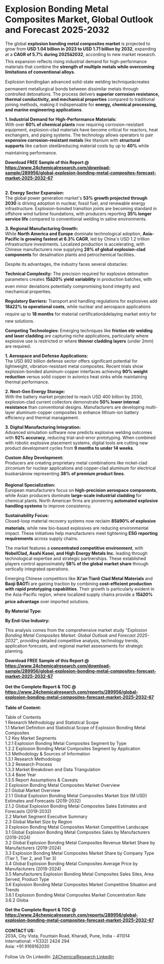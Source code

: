 <h1>Explosion Bonding Metal Composites Market, Global Outlook and Forecast 2025-2032</h1><p>The global <strong>explosion bonding metal composites market</strong> is projected to grow from <strong>USD 1.04 billion in 2023 to USD 1.71 billion by 2032</strong>, expanding at a <strong>CAGR of 5.7% during 2025â2032</strong>, according to new market research. This expansion reflects rising industrial demand for high-performance materials that combine the <strong>strength of multiple metals while overcoming limitations of conventional alloys</strong>.</p><p>Explosion bondingâan advanced solid-state welding techniqueâcreates permanent metallurgical bonds between dissimilar metals through controlled detonations. The process delivers <strong>superior corrosion resistance, thermal conductivity, and mechanical properties</strong> compared to traditional joining methods, making it indispensable for <strong>energy, chemical processing, and marine engineering applications</strong>.</p><p><strong>1. Industrial Demand for High-Performance Materials:</strong><br>
With over <strong>60% of chemical plants</strong> now requiring corrosion-resistant equipment, explosion-clad materials have become critical for reactors, heat exchangers, and piping systems. The technology allows operators to pair <strong>expensive corrosion-resistant metals</strong> like titanium with <strong>structural supports</strong> like carbon steelâreducing material costs by up to <strong>40%</strong> while maintaining performance.</p><div><b>Download FREE Sample of this Report @ 
            <a href="https://www.24chemicalresearch.com/download-sample/289956/global-explosion-bonding-metal-composites-forecast-market-2025-2032-67">
            https://www.24chemicalresearch.com/download-sample/289956/global-explosion-bonding-metal-composites-forecast-market-2025-2032-67</a></b></div><br><p><strong>2. Energy Sector Expansion:</strong><br>
The global power generation market's <strong>53% growth projected through 2030</strong> is driving adoption in nuclear, fossil fuel, and renewable energy infrastructure. Explosion-bonded transition joints are becoming standard in offshore wind turbine foundations, with producers reporting <strong>35% longer service life</strong> compared to conventional welding in saline environments.</p><p><strong>3. Regional Manufacturing Growth:</strong><br>
While <strong>North America and Europe</strong> dominate technological adoption, <strong>Asia-Pacific is growing fastest at 6.3% CAGR</strong>, led by China's USD 1.2 trillion infrastructure investments. Localized production is accelerating, with Chinese manufacturers now supplying <strong>28% of global explosion-clad components</strong> for desalination plants and petrochemical facilities.</p><p>Despite its advantages, the industry faces several obstacles:</p><p><strong>Technical Complexity:</strong> The precision required for explosive detonation parameters creates <strong>15â20% yield variability</strong> in production batches, with even minor deviations potentially compromising bond integrity and mechanical properties.</p><p><strong>Regulatory Barriers:</strong> Transport and handling regulations for explosives add <strong>18â22% to operational costs</strong>, while nuclear and aerospace applications require up to <strong>18 months</strong> for material certificationâdelaying market entry for new solutions.</p><p><strong>Competing Technologies:</strong> Emerging techniques like <strong>friction stir welding and laser cladding</strong> are capturing niche applications, particularly where explosive use is restricted or where <strong>thinner cladding layers</strong> (under 2mm) are required.</p><p><strong>1. Aerospace and Defense Applications:</strong><br>
The USD 892 billion defense sector offers significant potential for lightweight, vibration-resistant metal composites. Recent trials show explosion-bonded aluminum-copper interfaces achieving <strong>90% weight reduction</strong> versus solid copper in avionics heat sinks while maintaining thermal performance.</p><p><strong>2. Next-Gen Energy Storage:</strong><br>
With the battery market projected to reach USD 400 billion by 2030, explosion-clad current collectors demonstrate <strong>50% lower internal resistance</strong> than conventional designs. Manufacturers are developing multi-layer aluminum-copper composites to enhance lithium-ion battery efficiency and thermal management.</p><p><strong>3. Digital Manufacturing Integration:</strong><br>
Advanced simulation software now predicts explosive welding outcomes with <strong>92% accuracy</strong>, reducing trial-and-error prototyping. When combined with robotic explosive placement systems, digital tools are cutting new product development cycles from <strong>9 months to under 14 weeks</strong>.</p><p><strong>Custom Alloy Development:</strong><br>
	Producers are creating proprietary metal combinations like nickel-clad zirconium for nuclear applications and copper-clad aluminum for electrical busbarsânow representing <strong>38% of premium product lines</strong>.</p><p><strong>Regional Specialization:</strong><br>
	European manufacturers focus on <strong>high-precision aerospace components</strong>, while Asian producers dominate <strong>large-scale industrial cladding</strong> for chemical plants. North American firms are pioneering <strong>automated explosive handling systems</strong> to improve consistency.</p><p><strong>Sustainability Focus:</strong><br>
	Closed-loop material recovery systems now reclaim <strong>85â90% of explosive materials</strong>, while new bio-based explosives are reducing environmental impact. These initiatives help manufacturers meet tightening <strong>ESG reporting requirements</strong> across supply chains.</p><p>The market features a <strong>concentrated competitive environment</strong>, with <strong>NobelClad, Asahi Kasei, and High Energy Metals Inc.</strong> leading through technological expertise and strategic partnerships. These established players control approximately <strong>58% of the global market share</strong> through vertically integrated operations.</p><p>Emerging Chinese competitors like <strong>Xi'an Tianli Clad Metal Materials</strong> and <strong>Baoji BAOTi</strong> are gaining traction by combining <strong>cost-efficient production with rapid prototyping capabilities</strong>. Their growth is particularly evident in the Asia-Pacific region, where localized supply chains provide a <strong>15â20% price advantage</strong> over imported solutions.</p><p><strong>By Material Type:</strong></p><p><strong>By End-Use Industry:</strong></p><p>This analysis comes from the comprehensive market study <em>"Explosion Bonding Metal Composites Market: Global Outlook and Forecast 2025-2032"</em>, providing detailed competitive analysis, technology trends, application forecasts, and regional market assessments for strategic planning.</p><div><b>Download FREE Sample of this Report @ 
            <a href="https://www.24chemicalresearch.com/download-sample/289956/global-explosion-bonding-metal-composites-forecast-market-2025-2032-67">
            https://www.24chemicalresearch.com/download-sample/289956/global-explosion-bonding-metal-composites-forecast-market-2025-2032-67</a></b></div><br><div><b>Get the Complete Report & TOC @ 
            <a href="https://www.24chemicalresearch.com/reports/289956/global-explosion-bonding-metal-composites-forecast-market-2025-2032-67">
            https://www.24chemicalresearch.com/reports/289956/global-explosion-bonding-metal-composites-forecast-market-2025-2032-67</a></b></div><br>
            <b>Table of Content:</b><p>Table of Contents<br />
1 Research Methodology and Statistical Scope<br />
1.1 Market Definition and Statistical Scope of Explosion Bonding Metal Composites<br />
1.2 Key Market Segments<br />
1.2.1 Explosion Bonding Metal Composites Segment by Type<br />
1.2.2 Explosion Bonding Metal Composites Segment by Application<br />
1.3 Methodology & Sources of Information<br />
1.3.1 Research Methodology<br />
1.3.2 Research Process<br />
1.3.3 Market Breakdown and Data Triangulation<br />
1.3.4 Base Year<br />
1.3.5 Report Assumptions & Caveats<br />
2 Explosion Bonding Metal Composites Market Overview<br />
2.1 Global Market Overview<br />
2.1.1 Global Explosion Bonding Metal Composites Market Size (M USD) Estimates and Forecasts (2019-2032)<br />
2.1.2 Global Explosion Bonding Metal Composites Sales Estimates and Forecasts (2019-2032)<br />
2.2 Market Segment Executive Summary<br />
2.3 Global Market Size by Region<br />
3 Explosion Bonding Metal Composites Market Competitive Landscape<br />
3.1 Global Explosion Bonding Metal Composites Sales by Manufacturers (2019-2024)<br />
3.2 Global Explosion Bonding Metal Composites Revenue Market Share by Manufacturers (2019-2024)<br />
3.3 Explosion Bonding Metal Composites Market Share by Company Type (Tier 1, Tier 2, and Tier 3)<br />
3.4 Global Explosion Bonding Metal Composites Average Price by Manufacturers (2019-2024)<br />
3.5 Manufacturers Explosion Bonding Metal Composites Sales Sites, Area Served, Product Type<br />
3.6 Explosion Bonding Metal Composites Market Competitive Situation and Trends<br />
3.6.1 Explosion Bonding Metal Composites Market Concentration Rate<br />
3.6.2 Globa</p><div><b>Get the Complete Report & TOC @ 
            <a href="https://www.24chemicalresearch.com/reports/289956/global-explosion-bonding-metal-composites-forecast-market-2025-2032-67">
            https://www.24chemicalresearch.com/reports/289956/global-explosion-bonding-metal-composites-forecast-market-2025-2032-67</a></b></div><br><b>CONTACT US:</b><br>
            203A, City Vista, Fountain Road, Kharadi, Pune, India - 411014<br>
            International: +1(332) 2424 294<br>
            Asia: +91 9169162030 <br><br>
            Follow Us On LinkedIn: <a href="https://www.linkedin.com/company/24chemicalresearch/">24ChemicalResearch LinkedIn</a>